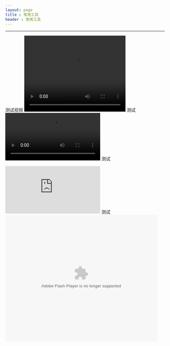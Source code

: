 ```yaml
---
layout: page
title : 常用工具
header : 常用工具
---
```

---
测试视频
<video src="http://lxqncdn.miaopai.com/stream/BvmaXK2X49guVi4ehlOjjQ__.mp4" width="320" height="240" controls="controls">
Your browser does not support the video tag.
</video>
测试
<video src="blob:https://www.bilibili.com/fbd41543-656e-4f12-bbb7-670b4afbe965"></video>
测试
<iframe frameborder="0" src="https://v.qq.com/txp/iframe/player.html?vid=a0018qnyr0e" allowFullScreen="true"></iframe>
测试
<embed src="https://imgcache.qq.com/tencentvideo_v1/playerv3/TPout.swf?max_age=86400&v=20161117&vid=v0027hzcgaj&auto=0" allowFullScreen="true" quality="high" width="480" height="400" align="middle" allowScriptAccess="always" type="application/x-shockwave-flash"></embed>

